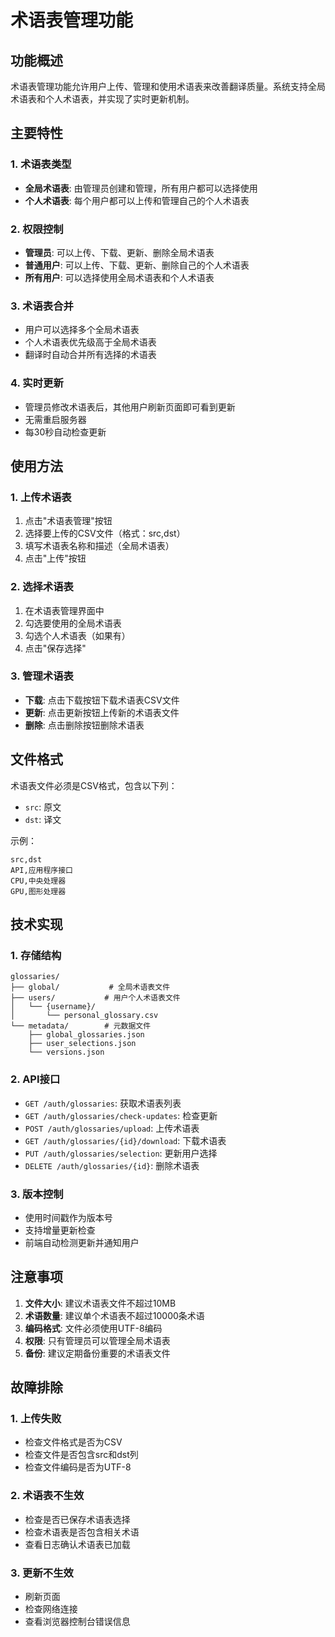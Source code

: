# 术语表管理功能

## 功能概述

术语表管理功能允许用户上传、管理和使用术语表来改善翻译质量。系统支持全局术语表和个人术语表，并实现了实时更新机制。

## 主要特性

### 1. 术语表类型
- **全局术语表**: 由管理员创建和管理，所有用户都可以选择使用
- **个人术语表**: 每个用户都可以上传和管理自己的个人术语表

### 2. 权限控制
- **管理员**: 可以上传、下载、更新、删除全局术语表
- **普通用户**: 可以上传、下载、更新、删除自己的个人术语表
- **所有用户**: 可以选择使用全局术语表和个人术语表

### 3. 术语表合并
- 用户可以选择多个全局术语表
- 个人术语表优先级高于全局术语表
- 翻译时自动合并所有选择的术语表

### 4. 实时更新
- 管理员修改术语表后，其他用户刷新页面即可看到更新
- 无需重启服务器
- 每30秒自动检查更新

## 使用方法

### 1. 上传术语表
1. 点击"术语表管理"按钮
2. 选择要上传的CSV文件（格式：src,dst）
3. 填写术语表名称和描述（全局术语表）
4. 点击"上传"按钮

### 2. 选择术语表
1. 在术语表管理界面中
2. 勾选要使用的全局术语表
3. 勾选个人术语表（如果有）
4. 点击"保存选择"

### 3. 管理术语表
- **下载**: 点击下载按钮下载术语表CSV文件
- **更新**: 点击更新按钮上传新的术语表文件
- **删除**: 点击删除按钮删除术语表

## 文件格式

术语表文件必须是CSV格式，包含以下列：
- `src`: 原文
- `dst`: 译文

示例：
```csv
src,dst
API,应用程序接口
CPU,中央处理器
GPU,图形处理器
```

## 技术实现

### 1. 存储结构
```
glossaries/
├── global/           # 全局术语表文件
├── users/           # 用户个人术语表文件
│   └── {username}/
│       └── personal_glossary.csv
└── metadata/        # 元数据文件
    ├── global_glossaries.json
    ├── user_selections.json
    └── versions.json
```

### 2. API接口
- `GET /auth/glossaries`: 获取术语表列表
- `GET /auth/glossaries/check-updates`: 检查更新
- `POST /auth/glossaries/upload`: 上传术语表
- `GET /auth/glossaries/{id}/download`: 下载术语表
- `PUT /auth/glossaries/selection`: 更新用户选择
- `DELETE /auth/glossaries/{id}`: 删除术语表

### 3. 版本控制
- 使用时间戳作为版本号
- 支持增量更新检查
- 前端自动检测更新并通知用户

## 注意事项

1. **文件大小**: 建议术语表文件不超过10MB
2. **术语数量**: 建议单个术语表不超过10000条术语
3. **编码格式**: 文件必须使用UTF-8编码
4. **权限**: 只有管理员可以管理全局术语表
5. **备份**: 建议定期备份重要的术语表文件

## 故障排除

### 1. 上传失败
- 检查文件格式是否为CSV
- 检查文件是否包含src和dst列
- 检查文件编码是否为UTF-8

### 2. 术语表不生效
- 检查是否已保存术语表选择
- 检查术语表是否包含相关术语
- 查看日志确认术语表已加载

### 3. 更新不生效
- 刷新页面
- 检查网络连接
- 查看浏览器控制台错误信息

